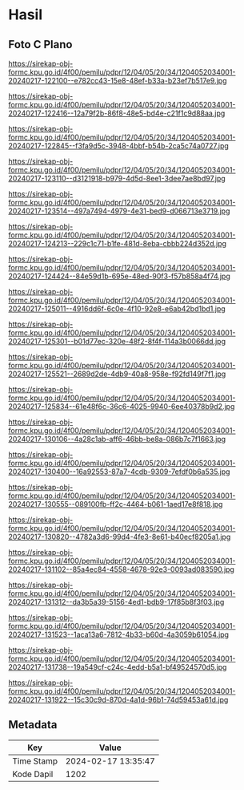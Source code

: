# Hasil

## Foto C Plano

https://sirekap-obj-formc.kpu.go.id/4f00/pemilu/pdpr/12/04/05/20/34/1204052034001-20240217-122100--e782cc43-15e8-48ef-b33a-b23ef7b517e9.jpg

https://sirekap-obj-formc.kpu.go.id/4f00/pemilu/pdpr/12/04/05/20/34/1204052034001-20240217-122416--12a79f2b-86f8-48e5-bd4e-c21f1c9d88aa.jpg

https://sirekap-obj-formc.kpu.go.id/4f00/pemilu/pdpr/12/04/05/20/34/1204052034001-20240217-122845--f3fa9d5c-3948-4bbf-b54b-2ca5c74a0727.jpg

https://sirekap-obj-formc.kpu.go.id/4f00/pemilu/pdpr/12/04/05/20/34/1204052034001-20240217-123110--d3121918-b979-4d5d-8ee1-3dee7ae8bd97.jpg

https://sirekap-obj-formc.kpu.go.id/4f00/pemilu/pdpr/12/04/05/20/34/1204052034001-20240217-123514--497a7494-4979-4e31-bed9-d066713e3719.jpg

https://sirekap-obj-formc.kpu.go.id/4f00/pemilu/pdpr/12/04/05/20/34/1204052034001-20240217-124213--229c1c71-b1fe-481d-8eba-cbbb224d352d.jpg

https://sirekap-obj-formc.kpu.go.id/4f00/pemilu/pdpr/12/04/05/20/34/1204052034001-20240217-124424--84e59d1b-695e-48ed-90f3-f57b858a4f74.jpg

https://sirekap-obj-formc.kpu.go.id/4f00/pemilu/pdpr/12/04/05/20/34/1204052034001-20240217-125011--4916dd6f-6c0e-4f10-92e8-e6ab42bd1bd1.jpg

https://sirekap-obj-formc.kpu.go.id/4f00/pemilu/pdpr/12/04/05/20/34/1204052034001-20240217-125301--b01d77ec-320e-48f2-8f4f-114a3b0066dd.jpg

https://sirekap-obj-formc.kpu.go.id/4f00/pemilu/pdpr/12/04/05/20/34/1204052034001-20240217-125521--2689d2de-4db9-40a8-958e-f92fd149f7f1.jpg

https://sirekap-obj-formc.kpu.go.id/4f00/pemilu/pdpr/12/04/05/20/34/1204052034001-20240217-125834--61e48f6c-36c6-4025-9940-6ee40378b9d2.jpg

https://sirekap-obj-formc.kpu.go.id/4f00/pemilu/pdpr/12/04/05/20/34/1204052034001-20240217-130106--4a28c1ab-aff6-46bb-be8a-086b7c7f1663.jpg

https://sirekap-obj-formc.kpu.go.id/4f00/pemilu/pdpr/12/04/05/20/34/1204052034001-20240217-130400--16a92553-87a7-4cdb-9309-7efdf0b6a535.jpg

https://sirekap-obj-formc.kpu.go.id/4f00/pemilu/pdpr/12/04/05/20/34/1204052034001-20240217-130555--089100fb-ff2c-4464-b061-1aed17e8f818.jpg

https://sirekap-obj-formc.kpu.go.id/4f00/pemilu/pdpr/12/04/05/20/34/1204052034001-20240217-130820--4782a3d6-99d4-4fe3-8e61-b40ecf8205a1.jpg

https://sirekap-obj-formc.kpu.go.id/4f00/pemilu/pdpr/12/04/05/20/34/1204052034001-20240217-131102--85a4ec84-4558-4678-92e3-0093ad083590.jpg

https://sirekap-obj-formc.kpu.go.id/4f00/pemilu/pdpr/12/04/05/20/34/1204052034001-20240217-131312--da3b5a39-5156-4ed1-bdb9-17f85b8f3f03.jpg

https://sirekap-obj-formc.kpu.go.id/4f00/pemilu/pdpr/12/04/05/20/34/1204052034001-20240217-131523--1aca13a6-7812-4b33-b60d-4a3059b61054.jpg

https://sirekap-obj-formc.kpu.go.id/4f00/pemilu/pdpr/12/04/05/20/34/1204052034001-20240217-131738--19a549cf-c24c-4edd-b5a1-bf49524570d5.jpg

https://sirekap-obj-formc.kpu.go.id/4f00/pemilu/pdpr/12/04/05/20/34/1204052034001-20240217-131922--15c30c9d-870d-4a1d-96b1-74d59453a61d.jpg


## Metadata

| Key        | Value               |
| ---------- | ------------------- |
| Time Stamp | 2024-02-17 13:35:47 |
| Kode Dapil | 1202                |



